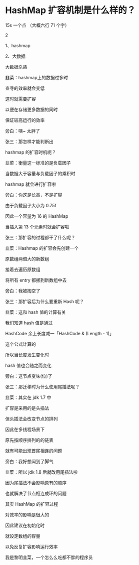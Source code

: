 # HashMap 扩容机制是什么样的？



15s 一个点 （大概六行 71 个字）



2 

1、hashmap

2、大数据

大数据杀熟



韭菜：hashmap上的数据过多时

查寻的效率就会变低

这时就需要扩容

以便在存储更多数据的同时

保证较高运行的效率

旁白：咦~ 太胖了

张三：那怎样才能判断出

 hashmap 的扩容时机呢？

韭菜：衡量这一标准的是负载因子

当数据大于容量与负载因子的乘积时

hashmap 就会进行扩容啦

旁白：你这是长高，不是扩容

由于负载因子大小为 0.75f 

因此一个容量为 16 的 HashMap

当插入第 13 个元素时就会扩容啦

张三：那扩容的过程都干了什么呢？

韭菜：Hashmap 的扩容会先创建一个

原数组两倍大的新数组

接着去遍历原数组

将所有 entry 都挪到新数组中去

旁白：我被掏空了

张三：那扩容后为什么要重新 Hash 呢？

韭菜：这和 hash 值的计算有关

我们知道 hash 值是通过

HashCode 余上长度减一「HashCode & (Length - 1)」

这个公式计算的

所以当长度发生变化时

hash 值也会随之而变化

旁白：这节点变味(位)了

张三：那迁移时为什么使用尾插法呢？

韭菜：其实在 jdk 1.7 中

扩容是采用的是头插法

但头插法会改变节点的排列

因此在多线程场景下

原先按顺序排列的的链表

就有可能出现首尾相连的问题

旁白：我好想闻到了脚气

韭菜：所以 jdk 1.8 后就改用尾插法啦

因为尾插法不会影响原有的顺序

也就解决了节点相连成环的问题

其实 HashMap 的扩容过程

对效率的影响是很大的

因此建议在初始化时

就设定数组的容量

以免反复扩容影响运行效率

我是黎明韭菜，一个怎么么吃都不胖的程序员